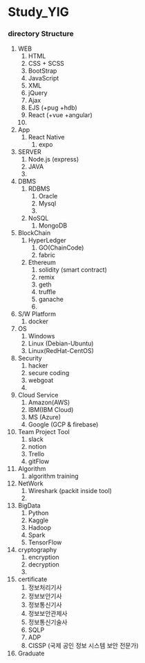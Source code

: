 # Study_YIG


### directory Structure

1. WEB
   1. HTML
   2. CSS + SCSS
   3. BootStrap
   4. JavaScript
   5. XML
   6. jQuery
   7. Ajax
   8. EJS (+pug +hdb)
   9. React (+vue +angular)
   10. 
2. App
   1. React Native
      1. expo
3. SERVER
   1. Node.js (express)
   2. JAVA
   3. 
4. DBMS
   1. RDBMS
      1. Oracle
      2. Mysql
      3. 
   2. NoSQL
      1. MongoDB
5. BlockChain
   1. HyperLedger
      1. GO(ChainCode)
      2. fabric
   2. Ethereum
      1. solidity (smart contract)
      2. remix
      3. geth
      4. truffle
      5. ganache
      6. 
6. S/W Platform
   1. docker
7. OS
   1. Windows
   2. Linux (Debian-Ubuntu)
   3. Linux(RedHat-CentOS)
8. Security
   1. hacker
   2. secure coding
   3. webgoat
   4. 
9. Cloud Service
   1. Amazon(AWS)
   2. IBM(IBM Cloud)
   3. MS (Azure)
   4. Google (GCP & firebase)
10. Team Project Tool
    1. slack
    2. notion
    3. Trello
    4. gitFlow
   11. Algorithm
          1. algorithm training
12. NetWork
    1. Wireshark (packit inside tool)
    2. 
13. BigData
    1. Python
    2. Kaggle
    3. Hadoop
    4. Spark
    5. TensorFlow
14. cryptography
    1. encryption
    2. decryption
    3. 
15. certificate
    1. 정보처리기사
    2. 정보보안기사
    3. 정보통신기사
    4. 정보보안관제사
    5. 정보통신기술사
    6. SQLP
    7. ADP
    8. CISSP (국제 공인 정보 시스템 보안 전문가)
16. Graduate 

